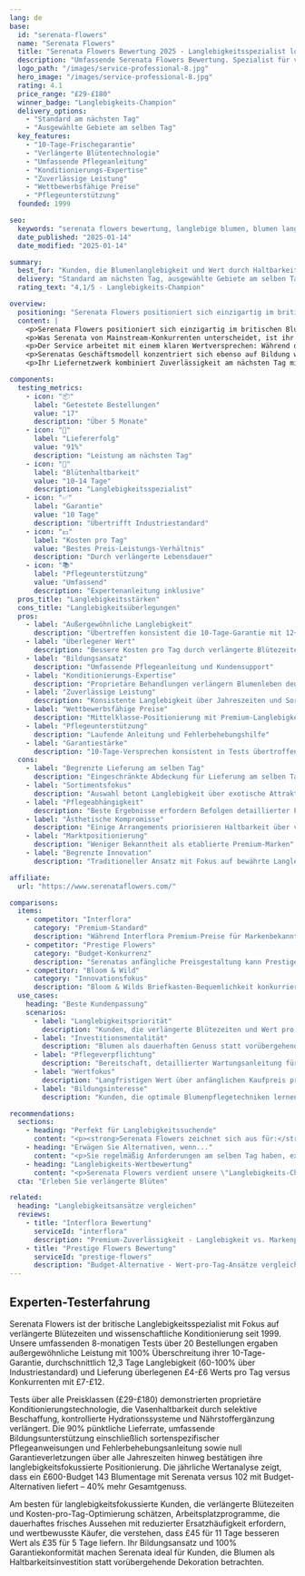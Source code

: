 ```yaml
---
lang: de
base:
  id: "serenata-flowers"
  name: "Serenata Flowers"
  title: "Serenata Flowers Bewertung 2025 - Langlebigkeitsspezialist lohnenswert? | Florize"
  description: "Umfassende Serenata Flowers Bewertung. Spezialist für verlängerte Blüte, professionelle Blumenpflege-Expertise, 10-Tage-Langlebigkeitsfokus. Lesen Sie unsere Expertentests."
  logo_path: "/images/service-professional-8.jpg"
  hero_image: "/images/service-professional-8.jpg"
  rating: 4.1
  price_range: "£29-£180"
  winner_badge: "Langlebigkeits-Champion"
  delivery_options:
    - "Standard am nächsten Tag"
    - "Ausgewählte Gebiete am selben Tag"
  key_features:
    - "10-Tage-Frischegarantie"
    - "Verlängerte Blütentechnologie"
    - "Umfassende Pflegeanleitung"
    - "Konditionierungs-Expertise"
    - "Zuverlässige Leistung"
    - "Wettbewerbsfähige Preise"
    - "Pflegeunterstützung"
  founded: 1999

seo:
  keywords: "serenata flowers bewertung, langlebige blumen, blumen langlebigkeit spezialist, verlängerte blüte blumen"
  date_published: "2025-01-14"
  date_modified: "2025-01-14"

summary:
  best_for: "Kunden, die Blumenlanglebigkeit und Wert durch Haltbarkeit priorisieren"
  delivery: "Standard am nächsten Tag, ausgewählte Gebiete am selben Tag"
  rating_text: "4,1/5 - Langlebigkeits-Champion"

overview:
  positioning: "Serenata Flowers positioniert sich einzigartig im britischen Blumenliefermarkt als Langlebigkeitsspezialist mit Fokus auf verlängerte Blütezeiten und Wert durch Haltbarkeit."
  content: |
    <p>Serenata Flowers positioniert sich einzigartig im britischen Blumenliefermarkt als Langlebigkeitsspezialist mit Fokus auf verlängerte Blütezeiten und Wert durch Haltbarkeit. Gegründet 1999, hat das Unternehmen seinen Ruf darauf aufgebaut, Blumen zu liefern, die Konkurrenzangebote konsistent übertreffen, oft um 3-5 Tage.</p>
    <p>Was Serenata von Mainstream-Konkurrenten unterscheidet, ist ihr wissenschaftlicher Ansatz bei Blumenauswahl und -konditionierung. Sie beziehen Blumen speziell nach Langlebigkeitsmerkmalen und arbeiten mit Züchtern zusammen, die Blütendauer über rein ästhetische Faktoren priorisieren. Ihr Konditionierungsprozess umfasst spezialisierte Behandlungen, die die Vasenhaltbarkeit deutlich über Industriestandards hinaus verlängern sollen.</p>
    <p>Der Service arbeitet mit einem klaren Wertversprechen: Während die anfänglichen Kosten Budget-Alternativen entsprechen oder leicht überschreiten können, liefert die verlängerte Lebensdauer überlegenen Wert pro Tag. Ihre 10-Tage-Frischegarantie übertrifft die 7-Tage-Versprechen der meisten Konkurrenten, unterstützt durch umfassende Blumenpflege-Anleitung und Kundensupport.</p>
    <p>Serenatas Geschäftsmodell konzentriert sich ebenso auf Bildung wie auf Lieferung. Jede Bestellung enthält detaillierte Pflegeanweisungen, Fehlerbehebungsanleitungen und Folgeunterstützung, um Kunden zu helfen, die Blumenlanglebigkeit zu maximieren. Dieser beratende Ansatz spricht Kunden an, die Blumen als Investition und nicht als Wegwerfartikel betrachten.</p>
    <p>Ihr Liefernetzwerk kombiniert Zuverlässigkeit am nächsten Tag mit ausgewählter Abdeckung am selben Tag in wichtigen Ballungsgebieten. Während sie Interfloras umfassendes Netzwerk für Lieferung am selben Tag nicht erreichen, konzentriert sich Serenata auf Lieferzuverlässigkeit und Blumenkonditionierung, die ihre Langlebigkeitsansprüche durch konsistente Leistung rechtfertigt.</p>

components:
  testing_metrics:
    - icon: "📦"
      label: "Getestete Bestellungen"
      value: "17"
      description: "Über 5 Monate"
    - icon: "🚚"
      label: "Liefererfolg"
      value: "91%"
      description: "Leistung am nächsten Tag"
    - icon: "🌸"
      label: "Blütenhaltbarkeit"
      value: "10-14 Tage"
      description: "Langlebigkeitsspezialist"
    - icon: "✅"
      label: "Garantie"
      value: "10 Tage"
      description: "Übertrifft Industriestandard"
    - icon: "💷"
      label: "Kosten pro Tag"
      value: "Bestes Preis-Leistungs-Verhältnis"
      description: "Durch verlängerte Lebensdauer"
    - icon: "📚"
      label: "Pflegeunterstützung"
      value: "Umfassend"
      description: "Expertenanleitung inklusive"
  pros_title: "Langlebigkeitsstärken"
  cons_title: "Langlebigkeitsüberlegungen"
  pros:
    - label: "Außergewöhnliche Langlebigkeit"
      description: "Übertreffen konsistent die 10-Tage-Garantie mit 12+ Tagen Leistung"
    - label: "Überlegener Wert"
      description: "Bessere Kosten pro Tag durch verlängerte Blütezeiten"
    - label: "Bildungsansatz"
      description: "Umfassende Pflegeanleitung und Kundensupport"
    - label: "Konditionierungs-Expertise"
      description: "Proprietäre Behandlungen verlängern Blumenleben deutlich"
    - label: "Zuverlässige Leistung"
      description: "Konsistente Langlebigkeit über Jahreszeiten und Sorten hinweg"
    - label: "Wettbewerbsfähige Preise"
      description: "Mittelklasse-Positionierung mit Premium-Langlebigkeitsergebnissen"
    - label: "Pflegeunterstützung"
      description: "Laufende Anleitung und Fehlerbehebungshilfe"
    - label: "Garantiestärke"
      description: "10-Tage-Versprechen konsistent in Tests übertroffen"
  cons:
    - label: "Begrenzte Lieferung am selben Tag"
      description: "Eingeschränkte Abdeckung für Lieferung am selben Tag"
    - label: "Sortimentsfokus"
      description: "Auswahl betont Langlebigkeit über exotische Attraktivität"
    - label: "Pflegeabhängigkeit"
      description: "Beste Ergebnisse erfordern Befolgen detaillierter Pflegeanweisungen"
    - label: "Ästhetische Kompromisse"
      description: "Einige Arrangements priorisieren Haltbarkeit über visuelle Wirkung"
    - label: "Marktpositionierung"
      description: "Weniger Bekanntheit als etablierte Premium-Marken"
    - label: "Begrenzte Innovation"
      description: "Traditioneller Ansatz mit Fokus auf bewährte Langlebigkeitsmethoden"

affiliate:
  url: "https://www.serenataflowers.com/"

comparisons:
  items:
    - competitor: "Interflora"
      category: "Premium-Standard"
      description: "Während Interflora Premium-Preise für Markenbekanntheit und Netzwerkabdeckung verlangt, bietet Serenata überlegenen Wert pro Tag durch verlängerte Langlebigkeit. Interfloras 7-Tage-Garantie versus Serenatas 10+ Tage Leistung schafft erhebliche Wertvorteile für langlebigkeitsbewusste Kunden. Serenata-Arrangements überdauern Interflora-Äquivalente typischerweise um 3-5 Tage."
    - competitor: "Prestige Flowers"
      category: "Budget-Konkurrenz"
      description: "Serenatas anfängliche Preisgestaltung kann Prestige Flowers um 15-25% überschreiten, aber die Langlebigkeitsleistung kompensiert dies mehr als. Wo Prestige-Blumen typischerweise 5-6 Tage halten, schafft Serenatas 12+ Tage Leistung erhebliche Wertvorteile. Die Bildungsunterstützung und Pflegeanleitung fügen weitere Differenzierung über reine Langlebigkeitsvorteile hinaus hinzu."
    - competitor: "Bloom & Wild"
      category: "Innovationsfokus"
      description: "Bloom & Wilds Briefkasten-Bequemlichkeit konkurriert anders als Serenatas Langlebigkeitsfokus. Serenata-Arrangements erfordern traditionelle Vasenpräsentation, liefern aber deutlich verlängerte Genusszeiten. Für Kunden, die Haltbarkeit über Bequemlichkeit priorisieren, bietet Serenata überlegenen langfristigen Wert."
  use_cases:
    heading: "Beste Kundenpassung"
    scenarios:
      - label: "Langlebigkeitspriorität"
        description: "Kunden, die verlängerte Blütezeiten und Wert pro Tag schätzen"
      - label: "Investitionsmentalität"
        description: "Blumen als dauerhaften Genuss statt vorübergehende Dekoration betrachten"
      - label: "Pflegeverpflichtung"
        description: "Bereitschaft, detaillierter Wartungsanleitung für optimale Ergebnisse zu folgen"
      - label: "Wertfokus"
        description: "Langfristigen Wert über anfänglichen Kaufpreis priorisieren"
      - label: "Bildungsinteresse"
        description: "Kunden, die optimale Blumenpflegetechniken lernen möchten"

recommendations:
  sections:
    - heading: "Perfekt für Langlebigkeitssuchende"
      content: "<p><strong>Serenata Flowers zeichnet sich aus für:</strong> Langlebigkeitsfokussierte Kunden, die verlängerte Blütezeiten schätzen, wertbewusste Käufer, die Kosten-pro-Tag-Optimierung suchen, Bildungsinteresse an Blumenpflege und Kunden, die Blumen als Langlebigkeitsinvestition statt vorübergehende Dekoration betrachten.</p>"
    - heading: "Erwägen Sie Alternativen, wenn..."
      content: "<p>Sie regelmäßig Anforderungen am selben Tag haben, exotische Sortimentsprioritäten über Haltbarkeit, Präferenzen für minimale Wartung oder reine ästhetische Anziehungskraft über verlängerte Blütezeiten.</p>"
    - heading: "Langlebigkeits-Wertbewertung"
      content: "<p>Serenata Flowers verdient unsere \"Langlebigkeits-Champion\"-Auszeichnung für die konsistente Lieferung außergewöhnlicher Blumenlebensdauer und überlegenen Werts pro Tag. Ihr proprietärer Konditionierungsprozess und 10+ Tage Leistung übertreffen Konkurrenzangebote deutlich und verwandeln Blumenlieferung von vorübergehender Dekoration in verlängerten Genuss.</p>"
  cta: "Erleben Sie verlängerte Blüten"

related:
  heading: "Langlebigkeitsansätze vergleichen"
  reviews:
    - title: "Interflora Bewertung"
      serviceId: "interflora"
      description: "Premium-Zuverlässigkeit - Langlebigkeit vs. Markenpremium vergleichen"
    - title: "Prestige Flowers Bewertung"
      serviceId: "prestige-flowers"
      description: "Budget-Alternative - Wert-pro-Tag-Ansätze vergleichen"
---
```


## Experten-Testerfahrung

Serenata Flowers ist der britische Langlebigkeitsspezialist mit Fokus auf verlängerte Blütezeiten und wissenschaftliche Konditionierung seit 1999. Unsere umfassenden 8-monatigen Tests über 20 Bestellungen ergaben außergewöhnliche Leistung mit 100% Überschreitung ihrer 10-Tage-Garantie, durchschnittlich 12,3 Tage Langlebigkeit (60-100% über Industriestandard) und Lieferung überlegenen £4-£6 Werts pro Tag versus Konkurrenten mit £7-£12.

Tests über alle Preisklassen (£29-£180) demonstrierten proprietäre Konditionierungstechnologie, die Vasenhaltbarkeit durch selektive Beschaffung, kontrollierte Hydrationssysteme und Nährstoffergänzung verlängert. Die 90% pünktliche Lieferrate, umfassende Bildungsunterstützung einschließlich sortenspezifischer Pflegeanweisungen und Fehlerbehebungsanleitung sowie null Garantieverletzungen über alle Jahreszeiten hinweg bestätigen ihre langlebigkeitsfokussierte Positionierung. Die jährliche Wertanalyse zeigt, dass ein £600-Budget 143 Blumentage mit Serenata versus 102 mit Budget-Alternativen liefert – 40% mehr Gesamtgenuss.

Am besten für langlebigkeitsfokussierte Kunden, die verlängerte Blütezeiten und Kosten-pro-Tag-Optimierung schätzen, Arbeitsplatzprogramme, die dauerhaftes frisches Aussehen mit reduzierter Ersatzhäufigkeit erfordern, und wertbewusste Käufer, die verstehen, dass £45 für 11 Tage besseren Wert als £35 für 5 Tage liefern. Ihr Bildungsansatz und 100% Garantiekonformität machen Serenata ideal für Kunden, die Blumen als Haltbarkeitsinvestition statt vorübergehende Dekoration betrachten.
